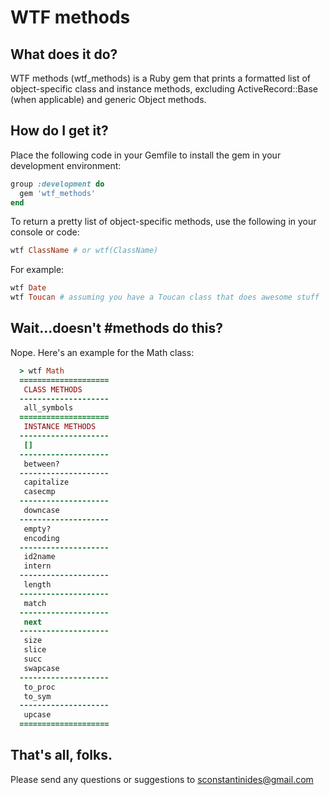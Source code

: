 
# WTF methods

## What does it do?

WTF methods (wtf_methods) is a Ruby gem that prints a formatted list of object-specific class and instance methods, excluding ActiveRecord::Base (when applicable) and generic Object methods.

## How do I get it?

Place the following code in your Gemfile to install the gem in your development environment:

```ruby
group :development do
  gem 'wtf_methods'
end
```

To return a pretty list of object-specific methods, use the following in your console or code:

```ruby
wtf ClassName # or wtf(ClassName)
```

For example:
```ruby
wtf Date
wtf Toucan # assuming you have a Toucan class that does awesome stuff
```

## Wait...doesn't #methods do this?

Nope. Here's an example for the Math class:
```ruby
  > wtf Math
  ====================
   CLASS METHODS
  --------------------
   all_symbols
  ====================
   INSTANCE METHODS
  --------------------
   []
  --------------------
   between?
  --------------------
   capitalize
   casecmp
  --------------------
   downcase
  --------------------
   empty?
   encoding
  --------------------
   id2name
   intern
  --------------------
   length
  --------------------
   match
  --------------------
   next
  --------------------
   size
   slice
   succ
   swapcase
  --------------------
   to_proc
   to_sym
  --------------------
   upcase
  ====================
```

## That's all, folks.

Please send any questions or suggestions to sconstantinides@gmail.com
